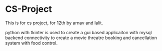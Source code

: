 # CS-Project
This is for cs project, for 12th by arnav and lalit.

python with tkinter is used to create a gui based applicaiton with mysql backend connectivity to create a movie 
threatre booking and cancellation system with food control.

